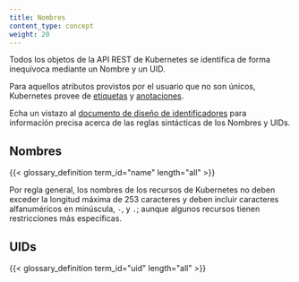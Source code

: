 ```yaml
---
title: Nombres
content_type: concept
weight: 20
---
```


<!-- overview -->

Todos los objetos de la API REST de Kubernetes se identifica de forma inequívoca mediante un Nombre y un UID.

Para aquellos atributos provistos por el usuario que no son únicos, Kubernetes provee de [etiquetas](/docs/user-guide/labels) y [anotaciones](/docs/concepts/overview/working-with-objects/annotations/).

Echa un vistazo al [documento de diseño de identificadores](https://git.k8s.io/design-proposals-archive/architecture/identifiers.md) para información precisa acerca de las reglas sintácticas de los Nombres y UIDs.




<!-- body -->

## Nombres

{{< glossary_definition term_id="name" length="all" >}}

Por regla general, los nombres de los recursos de Kubernetes no deben exceder la longitud máxima de 253 caracteres y deben incluir caracteres alfanuméricos en minúscula, `-`, y `.`; aunque algunos recursos tienen restricciones más específicas.

## UIDs

{{< glossary_definition term_id="uid" length="all" >}}


